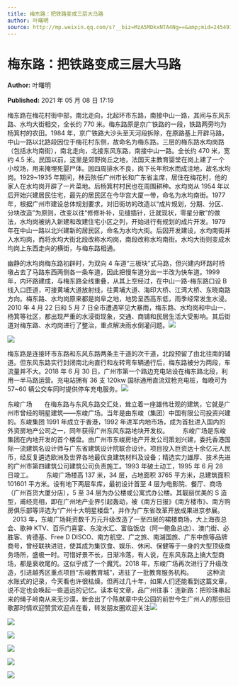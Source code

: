 ```yaml
---
title: 梅东路：把铁路变成三层大马路
author: 叶曙明
source: http://mp.weixin.qq.com/s?__biz=MzA5MDkxNTA4Ng==&amp;mid=2454911021&amp;idx=1&amp;sn=d74bafd7e70dfe408f93fd04631c4f7c&amp;chksm=87a2304cb0d5b95a4bf40cb5cda2ec6c6a27d5ae82618b6225df1f58b8880117a0386b3af46c#rd
---
```


# 梅东路：把铁路变成三层大马路

**Author:** 叶曙明

**Published:** 2021 年 05 月 08 日 17:19

梅东路在梅花村街中部，南北走向，北起环市东路，南接中山一路，其间与东风东路、水均大街相交，全长约 770 米。梅东路原是京广铁路的一段，铁路两旁均为杨箕村的农田。1984 年，京广铁路大沙头至天河段拆除，在原路基上开辟马路，中山一路以北路段因位于梅花村东侧，故命名为梅东路。三层的梅东路水均岗路（包括水均南街），南北走向，北接东风东路，南接中山一路。全长约 470 米，宽约 4.5 米。民国以前，这里是郊野岗丘之地，法国天主教育婴堂在岗上建了一个小坟场，用来掩埋死婴尸体。因四周排水不良，岗下长年积水而成洼地，故名水均岗。1929~1935 年期间，林云陔任广州市长和广东省主席，居住在梅花村，他的家人在水均岗开辟了一片菜地。后杨箕村村民也在周围耕种。水均岗从 1954 年以后开始兴建居民住宅，最先的居民区在今华宫大厦一带，命名为水均南街。1977 年，根据广州市建设总体规划要求，对旧街坊的改造以“成片规划，分期、分区、分块改造”为原则，改变以往“修修补补，见缝插针，迁就现状，零星分散”的做法，水均岗被纳入新建和改建住宅小区之列，开始进行有规划的成片开发。1979 年在中山一路以北兴建新的居民区，命名为水均大街。后因开发建设，水均南街并入水均岗，而将水均大街北段改称水均岗，南段改称水均南街。水均大街则变成水均岗上东西走向的横街，与梅东路相通。

幽静的水均岗梅东路初辟时，为双向 4 车道“三板块”式马路，但兴建内环路时桥墩占去了马路东西两侧各一条车道，因此把慢车道分出一半改为快车道。1999 年，内环路建成，与梅东路全线重叠，从其上空经过，在中山一路-梅东路口设 B 线入口匝道，可接黄埔大道放射线，往黄埔大道、海印大桥、江湾大桥、东晓南路方向。梅东路、水均岗原来都是岗阜之地，地势呈西高东低，雨季经常发生水浸。2010 年 4 月 22 日和 5 月 7 日全市遭遇罕见大暴雨，梅东路、水均岗和中山一、杨箕等社区，都出现严重的水浸街现象，交通、商铺和民居生活大受影响。其后街道对梅东路、水均岗进行了整治，重点解决雨水倒灌问题。![](https://mmbiz.qpic.cn/mmbiz_jpg/PJWG74pLsMY74voFkykbjmft0Im26ibRVCzA9ZwpWH7sDfhHNNRKO3mRonhnlI03GsT0z8SlUKzhXCFNRwavAxw/640?wx_fmt=jpeg)

![](https://mmbiz.qpic.cn/mmbiz_jpg/PJWG74pLsMY74voFkykbjmft0Im26ibRVEsVCKEOBCcIvO5jCsjWCa5HDSGiaMbCchicxMiceqtYqshd1UUmPhax0w/640?wx_fmt=jpeg)

梅东路是连接环市东路和东风东路两条主干道的次干道，北段预留了由北往南的辅道。但东风东路实行封闭南北向直行和左转弯车辆通行后，梅东路被分为两段，车流量并不大。2018 年 6 月 30 日，广州市第一个路边充电站设在梅东路北段，利用一半马路运营。充电站拥有 36 支 120kw 国标通用直流双枪充电桩，每晚可为 57~60 辆公交车同时提供停车充电服务。![](https://mmbiz.qpic.cn/mmbiz_jpg/PJWG74pLsMY74voFkykbjmft0Im26ibRVLxNWg0whUyZ2oNmlVVUmEAibBImkvLN65mV8EiazYgPxicqaicrEFJh3WA/640?wx_fmt=jpeg)

东峻广场       在梅东路与东风东路交汇处，耸立着一座雄伟壮观的建筑，它就是广州市曾经的明星建筑——东峻广场。当年是由东峻（集团）中国有限公司投资兴建的。东峻集团 1991 年成立于香港，1992 年进军内地市场，成为首批进入国内的外资房地产公司之一，同年获得广州东风东路地块开发权。        东峻广场是东峻集团在内地开发的首个楼盘。由广州市东峻房地产开发公司策划兴建，委托香港国际一流建筑名设计师与广东省建筑设计院联合设计。项目投入巨资达十余亿元人民币，经反复遴选欧洲及世界各地最优良建筑材料及设备；精选实力雄厚、技术先进的广州市第四建筑公司建筑公司负责施工。1993 年破土动工，1995 年 6 月 28 日竣工。        东峻广场楼高 137 米，34 层，占地面积 3765 平方米，总建筑面积 101601 平方米。设有地下两层车库，最初设计首至 4 层为电影院、餐厅、商场（广州百货大厦分店），5 至 34 层为办公楼或公寓式办公楼。其靓丽优美的 S 造型，甫经亮相，即在广州地产业界引起轰动，被《南方日报》《南方楼市》、南方购房俱乐部等评选为“广州十大明星楼盘”，并作为广东省改革开放成果进京参展。       2013 年，东峻广场耗资数千万元升级改造了一至四层的裙楼商场，大上海夜总会、歌神 KTV、百乐门喜宴、东浚水汇、富临饭店（阿一鲍鱼总店）、澳门街、必胜客、肯德基、Free D DISCO、南方航空、广之旅、南湖国旅、广东中旅等品牌商号，曾经联袂进驻，使其成为集饮食、娱乐、休闲、保健等于一身的大型顶级商务场所，盛极一时。可惜好景不长，日渐冷落，有人说，在东风东路上搞大型商场，都是衰收尾的。这似乎成了一个魔咒。2018 年，东峻广场再次进行了升级改造，引进越秀区重点项目“东峻教育城”，进驻了一批教育服务机构。        这种流水账式的记录，今天看也许很枯燥，但再过几十年，如果人们还能看到这篇文章，说不定也会唤起一些遥远的记忆。读本号文章，品广州往事：连新路：把珍珠串起来的绳子岭南从来无沙漠，新会出了个陈献章中央公园的前世今生广州人的那些旧歌那时情欢迎赞赏欢迎点在看，转发朋友圈欢迎关注![](https://mmbiz.qpic.cn/mmbiz_png/Ljib4So7yuWiaQdVQrobRH40tJlVnviasiayES82XH0GTzvb9MzABFyymgATEdoW8L6hwdGG9HWbytXOBPPBzo3saA/640?wx_fmt=png)

![](https://mmbiz.qpic.cn/mmbiz_jpg/PJWG74pLsMY74voFkykbjmft0Im26ibRVNzR02Vh2yjuUJM74cTYmuZzpAztarsg8aJSyXZXwwzWWaX0IvBH2nA/640?wx_fmt=jpeg)

![](https://mmbiz.qpic.cn/mmbiz_png/bL2iaicTYdZn7ic1aDxicSrLWl7PHMPPrPpnicF8md9LjsgGAbUibj80ZT8nLM8LxY2dojA2b7wlYjh8MnR022icu1m9Q/640?wx_fmt=png)

![](https://mmbiz.qpic.cn/mmbiz_gif/Ljib4So7yuWgJUcKwIhfDiaVy7cC6AvFSGQjBGfxryoH6Wt9ngjsfV9AH6umqHIxxnlo1JX5ryqZ60iaoibDX5PTTQ/640?wx_fmt=gif)

![](https://mmbiz.qpic.cn/mmbiz_jpg/PJWG74pLsMY74voFkykbjmft0Im26ibRVM87aofSKlSq3ictLDnibJUla4kDHNuoYAbt8xKdJkYX00UWpWlGjqnkA/640?wx_fmt=jpeg)

![](https://mmbiz.qpic.cn/mmbiz_png/PJWG74pLsMbxzxSWsbSxWa401icEeDUWiawxAxbdgTq3LmtribGicfmgEgabFONInhdrQRwY9Y4pmxRGlAoaQAaMDA/640?wx_fmt=jpeg)
